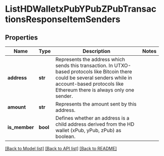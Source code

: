 # ListHDWalletxPubYPubZPubTransactionsResponseItemSenders


## Properties
Name | Type | Description | Notes
------------ | ------------- | ------------- | -------------
**address** | **str** | Represents the address which sends this transaction. In UTXO-based protocols like Bitcoin there could be several senders while in account-based protocols like Ethereum there is always only one sender. | 
**amount** | **str** | Represents the amount sent by this address. | 
**is_member** | **bool** | Defines whether an address is a child address derived from the HD wallet (xPub, yPub, zPub) as boolean. | 

[[Back to Model list]](../README.md#documentation-for-models) [[Back to API list]](../README.md#documentation-for-api-endpoints) [[Back to README]](../README.md)


